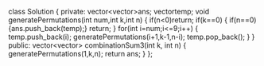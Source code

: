 class Solution {
    private:
    vector<vector<int>>ans;
    vector<int>temp;
    void generatePermutations(int num,int k,int n)
    {
        if(n<0)return;
        if(k==0)
        {
            if(n==0){ans.push_back(temp);}
            return;
        }
        for(int i=num;i<=9;i++)
        {
            temp.push_back(i);
            generatePermutations(i+1,k-1,n-i);
            temp.pop_back();
        }
    }
public:
    vector<vector<int>> combinationSum3(int k, int n) {
        generatePermutations(1,k,n);
        return ans;
    }
};
